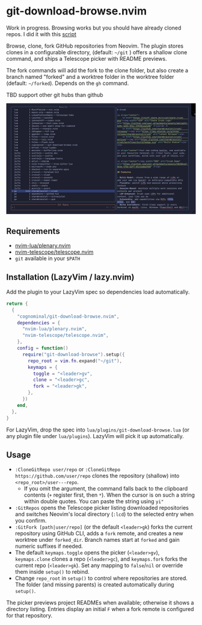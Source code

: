 # git-download-browse.nvim

Work in progress. Browsing works but you should have already cloned repos.
I did it with this [script](https://gist.github.com/cognominal/e81918a1444f1130f4256a7e578f7550)

Browse, clone, fork GitHub repositories from Neovim. The plugin stores clones
in a configurable directory, (default: `~/git` )
offers a shallow clone command, and ships a Telescope
picker with README previews.

The fork commands will add the fork to the clone folder, but also create
a branch named "forked" and a worktree folder in the worktree folder
(default: `~/forked`). Depends on the `gh` command.

TBD support other git hubs than github

![screenshot](./assets/screenshot.png)

## Requirements

- [nvim-lua/plenary.nvim](https://github.com/nvim-lua/plenary.nvim)
- [nvim-telescope/telescope.nvim](https://github.com/nvim-telescope/telescope.nvim)
- `git` available in your `$PATH`

## Installation (LazyVim / lazy.nvim)

Add the plugin to your LazyVim spec so dependencies load automatically.

```lua
return {
  {
    "cognominal/git-download-browse.nvim",
    dependencies = {
      "nvim-lua/plenary.nvim",
      "nvim-telescope/telescope.nvim",
    },
    config = function()
      require("git-download-browse").setup({
        repo_root = vim.fn.expand("~/git"),
        keymaps = {
          toggle = "<leader>gv",
          clone = "<leader>gc",
          fork = "<leader>gk",
        },
      })
    end,
  },
}
```

For LazyVim, drop the spec into `lua/plugins/git-download-browse.lua`
(or any
plugin file under `lua/plugins`). LazyVim will pick it up automatically.

## Usage

- `:CloneGitRepo user/repo` or `:CloneGitRepo https://github.com/user/repo`
  clones the repository (shallow) into `<repo_root>/user---repo`.
  - If you omit the argument, the command falls back to the clipboard contents
    (`+` register first, then `*`). When the cursor is on such a string within
    double quotes.
   You can paste the string using `yi"`
- `:GitRepos` opens the Telescope picker listing downloaded repositories and
  switches Neovim's local directory (`:lcd`) to the selected entry when you
  confirm.
- `:GitFork [path|user/repo]` (or the default `<leader>gk`) forks the current
  repository using GitHub CLI, adds a `fork` remote, and creates a new worktree
  under `forked_dir`. Branch names start at `forked` and gain numeric suffixes
  if needed.
- The default `keymaps.toggle` opens the picker (`<leader>gv`),
  `keymaps.clone` clones a repo (`<leader>gc`), and
  `keymaps.fork` forks the current repo (`<leader>gk`). Set any mapping to
  `false`/`nil` or override them inside `setup()` to rebind.
- Change `repo_root` in `setup()` to control where repositories are stored. The
  folder (and missing parents) is created automatically during `setup()`.

The picker previews project READMEs when available; otherwise it shows a
directory listing. Entries display an initial `F` when a fork remote is
configured for that repository.
